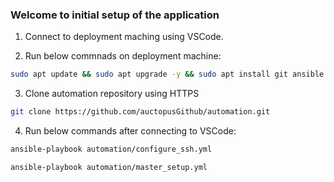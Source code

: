 ### Welcome to initial setup of the application

1. Connect to deployment maching using VSCode.

2. Run below commnads on deployment machine:
```bash
sudo apt update && sudo apt upgrade -y && sudo apt install git ansible -y
```

3. Clone automation repository using HTTPS

```bash
git clone https://github.com/auctopusGithub/automation.git
```

4. Run below commands after connecting to VSCode:
```bash
ansible-playbook automation/configure_ssh.yml 
```
```bash
ansible-playbook automation/master_setup.yml
```
